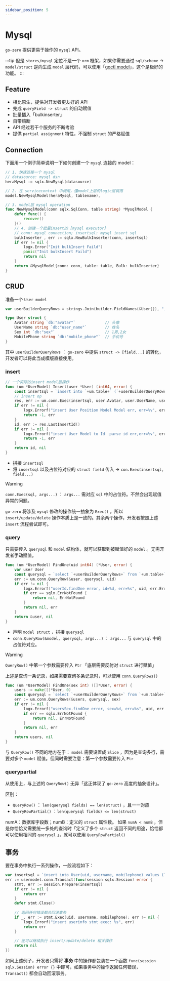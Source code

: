 ```yaml
---
sidebar_position: 5
---
```


# Mysql

`go-zero` 提供更易于操作的 `mysql` API。

:::tip
但是 `stores/mysql` 定位不是一个 `orm` 框架，如果你需要通过 `sql/scheme` -> `model/struct` 逆向生成 `model` 层代码，可以使用「[goctl model](https://go-zero.dev/cn/goctl-model.html)」，这个是极好的功能。
:::


## Feature

- 相比原生，提供对开发者更友好的 API
- 完成 `queryField -> struct` 的自动赋值
- 批量插入「bulkinserter」
- 自带熔断
- API 经过若干个服务的不断考验
- 提供 `partial assignment` 特性，不强制 `struct` 的严格赋值



## Connection
下面用一个例子简单说明一下如何创建一个 `mysql` 连接的 model：
```go
// 1. 快速连接一个 mysql
// datasource: mysql dsn
heraMysql := sqlx.NewMysql(datasource)

// 2. 在 servicecontext 中调用，懂model上层的logic层调用
model.NewMysqlModel(heraMysql, tablename),

// 3. model层 mysql operation
func NewMysqlModel(conn sqlx.SqlConn, table string) *MysqlModel {
	defer func() {
		recover()
	}()
    // 4. 创建一个批量insert的 [mysql executor]
    // conn: mysql connection; insertsql: mysql insert sql
	bulkInserter , err := sqlx.NewBulkInserter(conn, insertsql)
	if err != nil {
		logx.Error("Init bulkInsert Faild")
		panic("Init bulkInsert Faild")
		return nil
	}
	return &MysqlModel{conn: conn, table: table, Bulk: bulkInserter}
}
```


## CRUD

准备一个 `User model`
```go
var userBuilderQueryRows = strings.Join(builder.FieldNames(&User{}), ",")

type User struct {
    Avatar string `db:"avatar"` 			// 头像
    UserName string `db:"user_name"` 		// 姓名
    Sex int `db:"sex"` 						// 1男,2女
    MobilePhone string `db:"mobile_phone"` 	// 手机号
}
```
其中 `userBuilderQueryRows` ： `go-zero` 中提供 `struct -> [field...]` 的转化，开发者可以将此当成模版直接使用。
### insert
```go
// 一个实际的insert model层操作
func (um *UserModel) Insert(user *User) (int64, error) {
    const insertsql = `insert into `+um.table+` (`+userBuilderQueryRows+`) values(?, ?, ?)`
    // insert op
    res, err := um.conn.Exec(insertsql, user.Avatar, user.UserName, user.Sex, user.MobilePhone)
    if err != nil {
        logx.Errorf("insert User Position Model Model err, err=%v", err)
        return -1, err
    }
    id, err := res.LastInsertId()
    if err != nil {
        logx.Errorf("insert User Model to Id  parse id err,err=%v", err)
        return -1, err
    }
    return id, nil
}
```

- 拼接 `insertsql`
- 将 `insertsql` 以及占位符对应的 `struct field` 传入 -> `con.Exex(insertsql, field...)`


> [!WARNING]
> `conn.Exec(sql, args...)` ： `args...` 需对应 `sql` 中的占位符。不然会出现赋值异常的问题。


`go-zero` 将涉及 `mysql` 修改的操作统一抽象为 `Exec()` 。所以 `insert/update/delete` 操作本质上是一致的。其余两个操作，开发者按照上述 `insert` 流程尝试即可。


### query


只需要传入 `querysql` 和 `model` 结构体，就可以获取到被赋值好的 `model` 。无需开发者手动赋值。
```go
func (um *UserModel) FindOne(uid int64) (*User, error) {
    var user User
    const querysql = `select `+userBuilderQueryRows+` from `+um.table+` where id=? limit 1`
    err := um.conn.QueryRow(&user, querysql, uid)
    if err != nil {
        logx.Errorf("userId.findOne error, id=%d, err=%s", uid, err.Error())
        if err == sqlx.ErrNotFound {
            return nil, ErrNotFound
        }
        return nil, err
    }
    return &user, nil
}
```

- 声明 `model struct` ，拼接 `querysql`
- `conn.QueryRow(&model, querysql, args...)` ： `args...` 与 `querysql` 中的占位符对应。



> [!WARNING]
> `QueryRow()` 中第一个参数需要传入 `Ptr` 「底层需要反射对 `struct` 进行赋值」

上述是查询一条记录，如果需要查询多条记录时，可以使用 `conn.QueryRows()`
```go
func (um *UserModel) FindOne(sex int) ([]*User, error) {
    users := make([]*User, 0)
    const querysql = `select `+userBuilderQueryRows+` from `+um.table+` where sex=?`
    err := um.conn.QueryRows(&users, querysql, sex)
    if err != nil {
        logx.Errorf("usersSex.findOne error, sex=%d, err=%s", uid, err.Error())
        if err == sqlx.ErrNotFound {
            return nil, ErrNotFound
        }
        return nil, err
    }
    return users, nil
}
```
与 `QueryRow()` 不同的地方在于： `model` 需要设置成 `Slice` ，因为是查询多行，需要对多个 `model` 赋值。但同时需要注意️：第一个参数需要传入 `Ptr`

### querypartial


从使用上，与上述的 `QueryRow()` 无异「这正体现了 `go-zero` 高度的抽象设计」。


区别：

- `QueryRow()` ： `len(querysql fields) == len(struct)` ，且一一对应
- `QueryRowPartial()` ：`len(querysql fields) <= len(struct)`



numA：数据库字段数；numB：定义的 `struct` 属性数。
如果 `numA < numB` ，但是你恰恰又需要统一多处的查询时「定义了多个 `struct` 返回不同的用途，恰恰都可以使用相同的 `querysql` 」，就可以使用 `QueryRowPartial()`


## 事务


要在事务中执行一系列操作，一般流程如下：
```go
var insertsql = `insert into User(uid, username, mobilephone) values (?, ?, ?)`
err := usermodel.conn.Transact(func(session sqlx.Session) error {
    stmt, err := session.Prepare(insertsql)
    if err != nil {
        return err
    }
    defer stmt.Close()
    
    // 返回任何错误都会回滚事务
    if _, err := stmt.Exec(uid, username, mobilephone); err != nil {
        logx.Errorf("insert userinfo stmt exec: %s", err)
        return err
    }
    
    // 还可以继续执行 insert/update/delete 相关操作
    return nil
})
```
如同上述例子，开发者只需将 **事务** 中的操作都包装在一个函数 `func(session sqlx.Session) error {}` 中即可，如果事务中的操作返回任何错误， `Transact()` 都会自动回滚事务。
